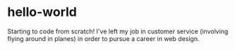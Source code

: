 # hello-world
Starting to code from scratch!
I've left my job in customer service (involving flying around in planes) in order to pursue a career in web design.
